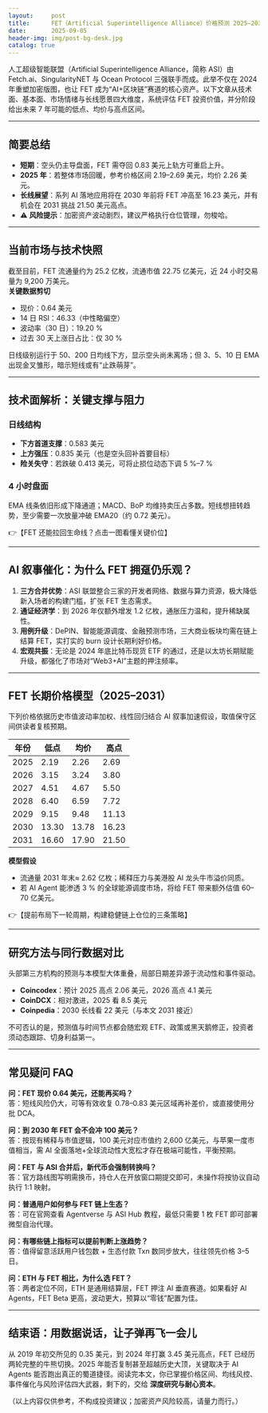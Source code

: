```yaml
---
layout:     post
title:      FET（Artificial Superintelligence Alliance）价格预测 2025–2031：投资指南与机会展望
date:       2025-09-05
header-img: img/post-bg-desk.jpg
catalog: true
---
```


人工超级智能联盟（Artificial Superintelligence Alliance，简称 ASI）由 Fetch.ai、SingularityNET 与 Ocean Protocol 三强联手而成。此举不仅在 2024 年重塑加密版图，也让 FET 成为“AI+区块链”赛道的核心资产。以下文章从技术面、基本面、市场情绪与长线愿景四大维度，系统评估 FET 投资价值，并分阶段给出未来 7 年可能的低点、均价与高点区间。

---

## 简要总结

- **短期**：空头仍主导盘面，FET 需夺回 0.83 美元上轨方可重启上升。
- **2025 年**：若整体市场回暖，参考价格区间 2.19–2.69 美元，均价 2.26 美元。
- **长线展望**：系列 AI 落地应用将在 2030 年前将 FET 冲高至 16.23 美元，并有机会在 2031 挑战 21.50 美元高点。
- ⚠️ **风险提示**：加密资产波动剧烈，建议严格执行仓位管理，勿梭哈。

---

## 当前市场与技术快照

截至目前，FET 流通量约为 25.2 亿枚，流通市值 22.75 亿美元，近 24 小时交易量为 9,200 万美元。  
**关键数据剪切**

- 现价：0.64 美元  
- 14 日 RSI：46.33（中性略偏空）  
- 波动率（30 日）：19.20 %  
- 过去 30 天上涨日占比：仅 30 %  

日线级别运行于 50、200 日均线下方，显示空头尚未离场；但 3、5、10 日 EMA 出现金叉雏形，暗示短线或有“止跌萌芽”。

---

## 技术面解析：关键支撑与阻力

### 日线结构

- **下方首道支撑**：0.583 美元  
- **上方强压**：0.835 美元（也是空头回补首要目标）  
- **险关失守**：若跌破 0.413 美元，可将止损位动态下调 5 %–7 %

### 4 小时盘面

EMA 线条依旧形成下降通道；MACD、BoP 均维持卖压占多数。短线想扭转趋势，至少需要一次放量冲破 EMA20（约 0.72 美元）。

👉【FET 还能拉回生命线？点击一图看懂关键价位】

---

## AI 叙事催化：为什么 FET 拥趸仍乐观？

1. **三方合并优势**：ASI 联盟整合三家的开发者网络、数据与算力资源，极大降低新入场者的构建门槛，扩张 FET 生态需求。
2. **通证经济学**：到 2026 年仅额外增发 1.2 亿枚，通胀压力温和，提升稀缺属性。
3. **用例升级**：DePIN、智能能源调度、金融预测市场，三大商业板块均需在链上结算 FET，实打实的 burn 设计长期利好价格。
4. **宏观共振**：无论是 2024 年底比特币现货 ETF 的通过，还是以太坊长期赋能升级，都强化了市场对“Web3+AI”主题的押注频率。

---

## FET 长期价格模型（2025–2031）

下列价格依据历史市值波动率加权、线性回归结合 AI 叙事加速假设，取值保守区间供读者复核预期。

| 年份 | 低点 | 均价 | 高点 |
|---|---|---|---|
| 2025 | 2.19 | 2.26 | 2.69 |
| 2026 | 3.15 | 3.24 | 3.80 |
| 2027 | 4.51 | 4.67 | 5.50 |
| 2028 | 6.40 | 6.59 | 7.72 |
| 2029 | 9.15 | 9.48 | 11.13 |
| 2030 | 13.30 | 13.78 | 16.23 |
| 2031 | 16.60 | 17.90 | 21.50 |

**模型假设**
- 流通量 2031 年末≈ 2.62 亿枚；稀释压力与美港股 AI 龙头牛市溢价同质。
- 若 AI Agent 能渗透 3 % 的全球能源调度市场，将给 FET 带来额外估值 60–70 亿美元。

👉【提前布局下一轮周期，构建稳健链上仓位的三条策略】

---

## 研究方法与同行数据对比

头部第三方机构的预测与本模型大体重叠，局部日期差异源于流动性和事件驱动。

- **Coincodex**：预计 2025 高点 2.06 美元，2026 高点 4.1 美元  
- **CoinDCX**：相对激进，2025 看 8.5 美元  
- **Coinpedia**：2030 长线看 22 美元（与本文 2031 接近）

不可否认的是，预测值与时间节点都会随宏观 ETF、政策或黑天鹅修正，投资者须动态跟踪、切身利益第一。

---

## 常见疑问 FAQ

**问：FET 现价 0.64 美元，还能再买吗？**  
答：短线风险仍大，可等有效收复 0.78–0.83 美元区域再补差价，或直接使用分批 DCA。

**问：到 2030 年 FET 会不会冲 100 美元？**  
答：按现有稀释与市值逻辑，100 美元对应市值约 2,600 亿美元，与苹果一度市值相当，需 AI 全面落地+全球流动性大宽松才存在极端可能性，平衡预期。

**问：FET 与 ASI 合并后，新代币会强制转换吗？**  
答：官方路线图写明需换币，持仓人在开放窗口期提交即可，未操作将按协议自动执行 1:1 映射。

**问：普通用户如何参与 FET 链上生态？**  
答：可在官网查看 Agentverse 与 ASI Hub 教程，最低只需要 1 枚 FET 即可部署微型自治代理。

**问：有哪些链上指标可以提前判断上涨趋势？**  
答：值得留意活跃用户钱包数 + 生态付款 Txn 数同步放大，往往领先价格 3–5 日。

**问：ETH 与 FET 相比，为什么选 FET？**  
答：两者定位不同，ETH 是通用结算层，FET 押注 AI 垂直赛道。如果看好 AI Agents，FET Beta 更高，波动更大，预算以“零钱”配置为佳。

---

## 结束语：用数据说话，让子弹再飞一会儿

从 2019 年初交所见的 0.35 美元，到 2024 年打赢 3.45 美元高点，FET 已经历两轮完整的牛熊切换。2025 年能否复制甚至超越历史大顶，关键取决于 AI Agents 能否跑出真正的蜀道捷径。阅读完本文，你已掌握价格区间、均线风控、事件催化与风险评估四大武器，剩下的，交给 **深度研究与耐心资本**。

（以上内容仅供参考，不构成投资建议；加密资产风险较高，请量力而行。）